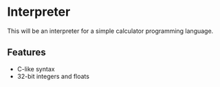 # Interpreter

This will be an interpreter for a simple calculator programming language.

## Features
- C-like syntax
- 32-bit integers and floats

